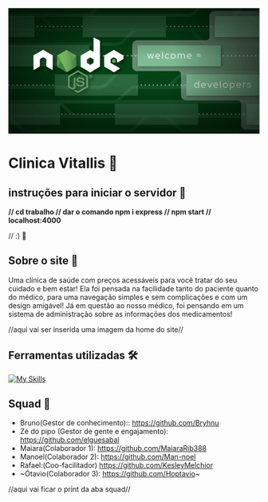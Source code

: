![image](https://raw.githubusercontent.com/KesleyMelchior/ProjetoIndividualM5/master/Img/NodeImg.png)


# Clinica Vitallis 🏥

## **instruções para iniciar o servidor 💬**
**// cd trabalho // dar o comando npm i express // npm start // localhost:4000**

// :) 💬 

## **Sobre o site 💊**
Uma clínica de saúde com preços acessáveis para você tratar do seu cuidado e bem estar! Ela foi pensada na facilidade tanto do paciente quanto do médico, para uma navegação simples e sem complicações e com um design amigável! 
 Já em questão ao nosso médico, foi pensando em um sistema de administração sobre as informações dos medicamentos!


//aqui vai ser inserida uma imagem da home do site//


## **Ferramentas utilizadas 🛠️**
 [![My Skills](https://skillicons.dev/icons?i=html,css,nodejs,mysql,github	)](https://skillicons.dev)

## **Squad 🤝**

- Bruno(Gestor de conhecimento):: https://github.com/Bryhnu
- Zé do pipo (Gestor de gente e engajamento): https://github.com/elguesabal
- Maiara(Colaborador 1): https://github.com/MaiaraRib388
- Manoel(Colaborador 2): https://github.com/Man-noel
- Rafael:(Coo-facilitador) https://github.com/KesleyMelchior
- ~Ótavio(Colaborador 3): https://github.com/Hoptavio~

//aqui vai ficar o print da aba squad//






